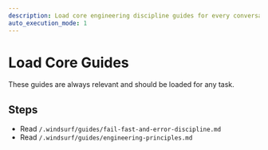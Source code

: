 ```yaml
---
description: Load core engineering discipline guides for every conversation
auto_execution_mode: 1
---
```


# Load Core Guides

These guides are always relevant and should be loaded for any task.

## Steps
- Read `/.windsurf/guides/fail-fast-and-error-discipline.md`
- Read `/.windsurf/guides/engineering-principles.md`

